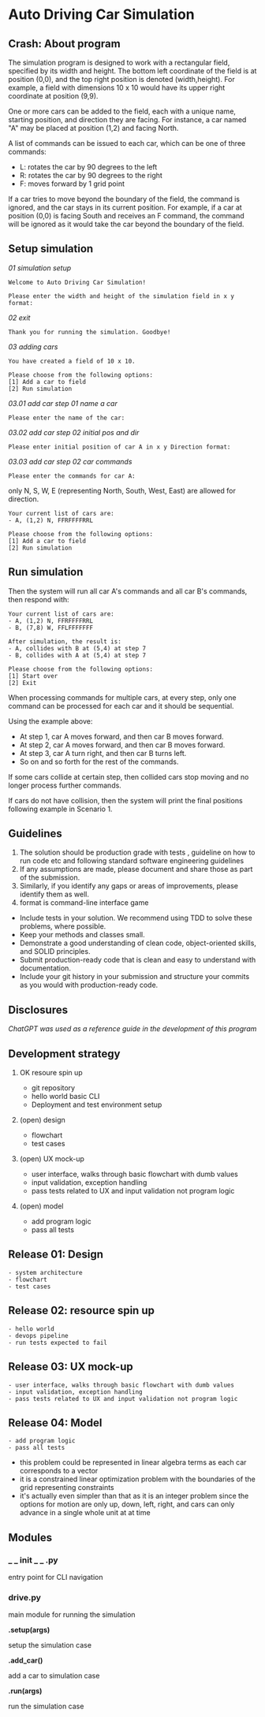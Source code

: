 # Auto Driving Car Simulation

## Crash: About program

The simulation program is designed to work with a rectangular field, specified by its width and height. The bottom left coordinate of the field is at position (0,0), and the top right position is denoted (width,height). For example, a field with dimensions 10 x 10 would have its upper right coordinate at position (9,9).

One or more cars can be added to the field, each with a unique name, starting position, and direction they are facing. For instance, a car named "A" may be placed at position (1,2) and facing North.

A list of commands can be issued to each car, which can be one of three commands:

- L: rotates the car by 90 degrees to the left
- R: rotates the car by 90 degrees to the right
- F: moves forward by 1 grid point

If a car tries to move beyond the boundary of the field, the command is ignored, and the car stays in its current position. For example, if a car at position (0,0) is facing South and receives an F command, the command will be ignored as it would take the car beyond the boundary of the field.

## Setup simulation

_01 simulation setup_

```
Welcome to Auto Driving Car Simulation!

Please enter the width and height of the simulation field in x y format:
```

_02 exit_

```
Thank you for running the simulation. Goodbye!
```

_03 adding cars_


```
You have created a field of 10 x 10.

Please choose from the following options:
[1] Add a car to field
[2] Run simulation
```

_03.01 add car step 01 name a car_

```
Please enter the name of the car:
```

_03.02 add car step 02 initial pos and dir_

```
Please enter initial position of car A in x y Direction format:
```

_03.03 add car step 02 car commands_

```
Please enter the commands for car A:
```

only N, S, W, E (representing North, South, West, East) are allowed for direction.


```
Your current list of cars are:
- A, (1,2) N, FFRFFFFRRL

Please choose from the following options:
[1] Add a car to field
[2] Run simulation
```

## Run simulation

Then the system will run all car A's commands and all car B's commands, then respond with:

```
Your current list of cars are:
- A, (1,2) N, FFRFFFFRRL
- B, (7,8) W, FFLFFFFFFF

After simulation, the result is:
- A, collides with B at (5,4) at step 7
- B, collides with A at (5,4) at step 7

Please choose from the following options:
[1] Start over
[2] Exit
```

When processing commands for multiple cars, at every step, only one command can be processed for each car and it should be sequential.

Using the example above:
- At step 1, car A moves forward, and then car B moves forward.
- At step 2, car A moves forward, and then car B moves forward.
- At step 3, car A turn right, and then car B turns left.
- So on and so forth for the rest of the commands.

If some cars collide at certain step, then collided cars stop moving and no longer process further commands.

If cars do not have collision, then the system will print the final positions following example in Scenario 1.

## Guidelines

1. The solution should be production grade with tests , guideline on how to run code etc and following standard software engineering guidelines
2. If any assumptions are made, please document and share those as part of the submission.
3. Similarly, if you identify any gaps or areas of improvements, please identify them as well. 
4. format is command-line interface game

- Include tests in your solution. We recommend using TDD to solve these problems, where possible.
- Keep your methods and classes small.
- Demonstrate a good understanding of clean code, object-oriented skills, and SOLID principles.
- Submit production-ready code that is clean and easy to understand with documentation.
- Include your git history in your submission and structure your commits as you would with production-ready code.


## Disclosures
_ChatGPT was used as a reference guide in the development of this program_


## Development strategy

1. OK      resoure spin up
    - git repository
    - hello world basic CLI
    - Deployment and test environment setup

2. (open)  design
    - flowchart
    - test cases

3. (open)  UX mock-up
    - user interface, walks through basic flowchart with dumb values
    - input validation, exception handling
    - pass tests related to UX and input validation not program logic

4. (open)  model
    - add program logic
    - pass all tests

## Release 01: Design
    - system architecture
    - flowchart
    - test cases

## Release 02: resource spin up
    - hello world
    - devops pipeline
    - run tests expected to fail


## Release 03: UX mock-up
    - user interface, walks through basic flowchart with dumb values
    - input validation, exception handling
    - pass tests related to UX and input validation not program logic


## Release 04: Model
    - add program logic
    - pass all tests

 - this problem could be represented in linear algebra terms as each car corresponds to a vector
 - it is a constrained linear optimization problem with the boundaries of the grid representing constraints
 - it's actually even simpler than that as it is an integer problem since the options for motion are only up, down, left, right, and cars can only advance in a single whole unit at at time  


## Modules

### _ _ init _ _ .py

entry point for CLI navigation 

### drive.py

main module for running the simulation

__.setup(args)__

setup the simulation case

__.add_car()__

add a car to simulation case

__.run(args)__

run the simulation case
